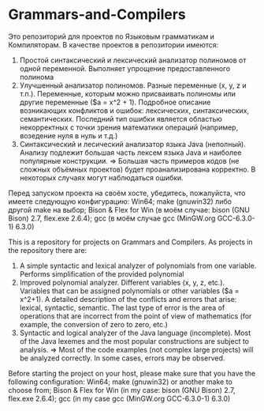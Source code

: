 # Grammars-and-Compilers

Это репозиторий для проектов по Языковым грамматикам и Компиляторам. В качестве проектов в репозитории имеются:
1. Простой синтаксический и лексический анализатор полиномов от одной переменной. Выполняет упрощение предоставленного полинома
2. Улучшенный анализатор полиномов. Разные переменные (x, y, z и т.п.). Переменные, которым можно присваивать полиномы или другие переменные ($a = x^2 + 1). Подробное описание возникающих конфликтов и ошибок: лексических, синтаксических, семантических. Последний тип ошибки является областью некорректных с точки зрения математики операций (например, возедение нуля в нуль и т.д.)
3. Синтаксический и лесический анализатор языка Java (неполный). Анализу подлежит большая часть лексем языка Java и наиболее популярные конструкции. => Большая часть примеров кодов (не сложных объёмных проектов) будет проанализирована корректно. В некоторых случаях могут наблюдаться ошибки.


Перед запуском проекта на своём хосте, убедитесь, пожалуйста, что имеете следующую конфигурацию:
Win64;
make (gnuwin32) либо другой make на выбор;
Bison & Flex for Win (в моём случае: bison (GNU Bison) 2.7, flex.exe 2.6.4);
gcc (в моём случае gcc (MinGW.org GCC-6.3.0-1) 6.3.0)











This is a repository for projects on Grammars and Compilers. As projects in the repository there are:
1. A simple syntactic and lexical analyzer of polynomials from one variable. Performs simplification of the provided polynomial
2. Improved polynomial analyzer. Different variables (x, y, z, etc.). Variables that can be assigned polynomials or other variables ($a = x^2+1). A detailed description of the conflicts and errors that arise: lexical, syntactic, semantic. The last type of error is the area of operations that are incorrect from the point of view of mathematics (for example, the conversion of zero to zero, etc.)
3. Syntactic and logical analyzer of the Java language (incomplete). Most of the Java lexemes and the most popular constructions are subject to analysis. => Most of the code examples (not complex large projects) will be analyzed correctly. In some cases, errors may be observed.


Before starting the project on your host, please make sure that you have the following configuration:
Win64;
make (gnuwin32) or another make to choose from;
Bison & Flex for Win (in my case: bison (GNU Bison) 2.7, flex.exe 2.6.4);
gcc (in my case gcc (MinGW.org GCC-6.3.0-1) 6.3.0)











